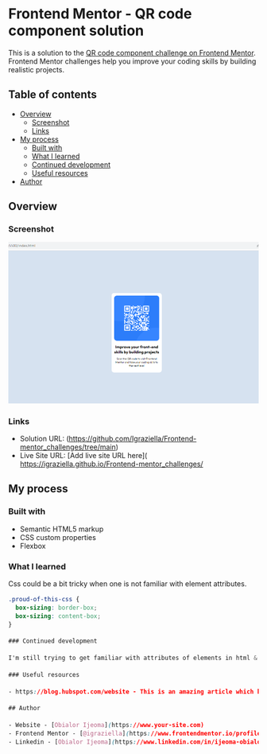 # Frontend Mentor - QR code component solution

This is a solution to the [QR code component challenge on Frontend Mentor](https://www.frontendmentor.io/challenges/qr-code-component-iux_sIO_H). Frontend Mentor challenges help you improve your coding skills by building realistic projects. 

## Table of contents

- [Overview](#overview)
  - [Screenshot](#screenshot)
  - [Links](#links)
- [My process](#my-process)
  - [Built with](#built-with)
  - [What I learned](#what-i-learned)
  - [Continued development](#continued-development)
  - [Useful resources](#useful-resources)
- [Author](#author)

## Overview

### Screenshot

![](./qr-screenshot.png)

### Links

- Solution URL: (https://github.com/Igraziella/Frontend-mentor_challenges/tree/main)
- Live Site URL: [Add live site URL here]( https://igraziella.github.io/Frontend-mentor_challenges/

## My process

### Built with

- Semantic HTML5 markup
- CSS custom properties
- Flexbox

### What I learned

Css could be a bit tricky when one is not familiar with element attributes.

```css
.proud-of-this-css {
  box-sizing: border-box;
  box-sizing: content-box;
}

### Continued development

I'm still trying to get familiar with attributes of elements in html & css. I realised that some elements do not take certain attributes. for example, the img element cannot have a colour attribute, but can take a width and height attribute. It's going to take some getting used to but i'll keep practicing.

### Useful resources

- https://blog.hubspot.com/website - This is an amazing article which helped me understand positioning and the flex property. I'd recommend it to anyone still learning this concept.

## Author

- Website - [Obialor Ijeoma](https://www.your-site.com)
- Frontend Mentor - [@igraziella](https://www.frontendmentor.io/profile/Igraziella)
- Linkedin - [Obialor Ijeoma](https://www.linkedin.com/in/ijeoma-obialor-012494114)
